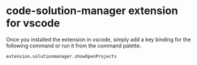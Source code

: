 # code-solution-manager extension for vscode

Once you installed the extension in vscode, simply add a key binding for the following command or run it from the command palette.

`extension.solutionmanager.showOpenProjects`
